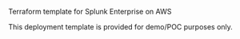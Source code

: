Terraform template for Splunk Enterprise on AWS

This deployment template is provided for demo/POC purposes only.
